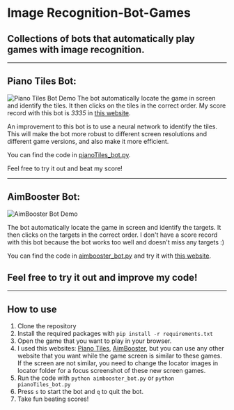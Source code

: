 # Image Recognition-Bot-Games

## Collections of bots that automatically play games with image recognition.

---

## Piano Tiles Bot:

![Piano Tiles Bot Demo](Demos/PianoTilesBotDemo.gif)
The bot automatically locate the game in screen and identify the tiles. It then clicks on the tiles in the correct order. My score record with this bot is _3335_ in [this website](https://www.agame.com/game/magic-piano-tiles).

An improvement to this bot is to use a neural network to identify the tiles. This will make the bot more robust to different screen resolutions and different game versions, and also make it more efficient.

You can find the code in [pianoTiles_bot.py](pianoTiles_bot.py).

Feel free to try it out and beat my score!

---

## AimBooster Bot:

![AimBooster Bot Demo](Demos/AimBoosterDemo.gif)

The bot automatically locate the game in screen and identify the targets. It then clicks on the targets in the correct order. I don't have a score record with this bot because the bot works too well and doesn't miss any targets :)

You can find the code in [aimbooster_bot.py](aimboosterBot.py) and try it with [this website](https://aimbooster.com/).

## Feel free to try it out and improve my code!

---

## How to use

1. Clone the repository
2. Install the required packages with `pip install -r requirements.txt`
3. Open the game that you want to play in your browser.
4. I used this websites: [Piano Tiles](https://www.agame.com/game/magic-piano-tiles), [AimBooster](https://aimbooster.com/), but you can use any other website that you want while the game screen is similar to these games. If the screen are not similar, you need to change the locator images in locator folder for a focus screenshot of these new screen games.
5. Run the code with `python aimbooster_bot.py` or `python pianoTiles_bot.py`
6. Press `s` to start the bot and `q` to quit the bot.
7. Take fun beating scores!
